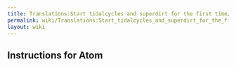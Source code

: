 ```yaml
---
title: Translations:Start tidalcycles and superdirt for the first time/39/en
permalink: wiki/Translations:Start_tidalcycles_and_superdirt_for_the_first_time/39/en/
layout: wiki
---
```


## Instructions for Atom
